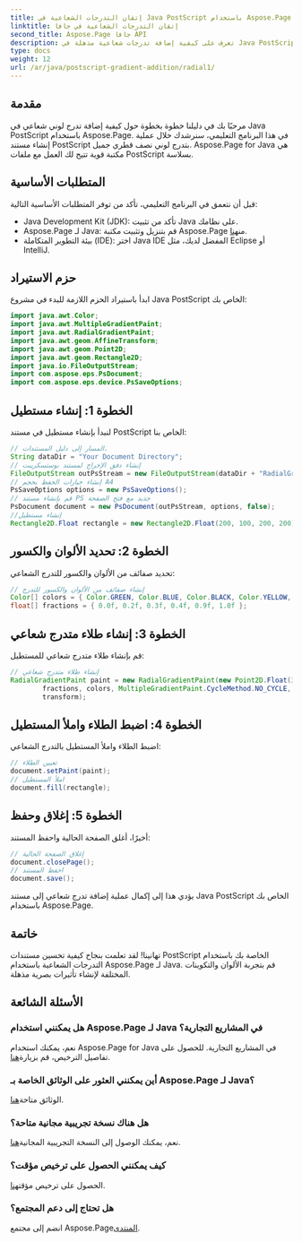 ```yaml
---
title: إتقان التدرجات الشعاعية في Java PostScript باستخدام Aspose.Page
linktitle: إتقان التدرجات الشعاعية في جافا
second_title: Aspose.Page جافا API
description: تعرف على كيفية إضافة تدرجات شعاعية مذهلة في Java PostScript باستخدام Aspose.Page لـ Java. ارفع مستوى مستندات PostScript الخاصة بك باستخدام هذا الدليل المفصّل خطوة بخطوة.
type: docs
weight: 12
url: /ar/java/postscript-gradient-addition/radial1/
---
```

## مقدمة
مرحبًا بك في دليلنا خطوة بخطوة حول كيفية إضافة تدرج لوني شعاعي في Java PostScript باستخدام Aspose.Page. في هذا البرنامج التعليمي، سنرشدك خلال عملية إنشاء مستند PostScript بتدرج لوني نصف قطري جميل. Aspose.Page for Java هي مكتبة قوية تتيح لك العمل مع ملفات PostScript بسلاسة.
## المتطلبات الأساسية
قبل أن نتعمق في البرنامج التعليمي، تأكد من توفر المتطلبات الأساسية التالية:
- Java Development Kit (JDK): تأكد من تثبيت Java على نظامك.
-  Aspose.Page لـ Java: قم بتنزيل وتثبيت مكتبة Aspose.Page من[هنا](https://releases.aspose.com/page/java/).
- بيئة التطوير المتكاملة (IDE): اختر Java IDE المفضل لديك، مثل Eclipse أو IntelliJ.
## حزم الاستيراد
ابدأ باستيراد الحزم اللازمة للبدء في مشروع Java PostScript الخاص بك:
```java
import java.awt.Color;
import java.awt.MultipleGradientPaint;
import java.awt.RadialGradientPaint;
import java.awt.geom.AffineTransform;
import java.awt.geom.Point2D;
import java.awt.geom.Rectangle2D;
import java.io.FileOutputStream;
import com.aspose.eps.PsDocument;
import com.aspose.eps.device.PsSaveOptions;
```
## الخطوة 1: إنشاء مستطيل
لنبدأ بإنشاء مستطيل في مستند PostScript الخاص بنا:
```java
// المسار إلى دليل المستندات.
String dataDir = "Your Document Directory";
// إنشاء دفق الإخراج لمستند بوستسكريبت
FileOutputStream outPsStream = new FileOutputStream(dataDir + "RadialGradient1_outPS.ps");
// إنشاء خيارات الحفظ بحجم A4
PsSaveOptions options = new PsSaveOptions();
// قم بإنشاء مستند PS جديد مع فتح الصفحة
PsDocument document = new PsDocument(outPsStream, options, false);
//إنشاء مستطيل
Rectangle2D.Float rectangle = new Rectangle2D.Float(200, 100, 200, 200);
```
## الخطوة 2: تحديد الألوان والكسور
تحديد صفائف من الألوان والكسور للتدرج الشعاعي:
```java
// إنشاء صفائف من الألوان والكسور للتدرج
Color[] colors = { Color.GREEN, Color.BLUE, Color.BLACK, Color.YELLOW, new Color(245, 245, 220), Color.RED };
float[] fractions = { 0.0f, 0.2f, 0.3f, 0.4f, 0.9f, 1.0f };
```
## الخطوة 3: إنشاء طلاء متدرج شعاعي
قم بإنشاء طلاء متدرج شعاعي للمستطيل:
```java
// إنشاء طلاء متدرج شعاعي
RadialGradientPaint paint = new RadialGradientPaint(new Point2D.Float(300, 200), 100, new Point2D.Float(300, 200),
        fractions, colors, MultipleGradientPaint.CycleMethod.NO_CYCLE, MultipleGradientPaint.ColorSpaceType.SRGB,
        transform);
```
## الخطوة 4: اضبط الطلاء واملأ المستطيل
اضبط الطلاء واملأ المستطيل بالتدرج الشعاعي:
```java
// تعيين الطلاء
document.setPaint(paint);
// املأ المستطيل
document.fill(rectangle);
```
## الخطوة 5: إغلاق وحفظ
أخيرًا، أغلق الصفحة الحالية واحفظ المستند:
```java
// إغلاق الصفحة الحالية
document.closePage();
// احفظ المستند
document.save();
```
يؤدي هذا إلى إكمال عملية إضافة تدرج شعاعي إلى مستند Java PostScript الخاص بك باستخدام Aspose.Page.
## خاتمة
تهانينا! لقد تعلمت بنجاح كيفية تحسين مستندات PostScript الخاصة بك باستخدام التدرجات الشعاعية باستخدام Aspose.Page لـ Java. قم بتجربة الألوان والتكوينات المختلفة لإنشاء تأثيرات بصرية مذهلة.
## الأسئلة الشائعة
### هل يمكنني استخدام Aspose.Page لـ Java في المشاريع التجارية؟
 نعم، يمكنك استخدام Aspose.Page for Java في المشاريع التجارية. للحصول على تفاصيل الترخيص، قم بزيارة[هنا](https://purchase.aspose.com/buy).
### أين يمكنني العثور على الوثائق الخاصة بـ Aspose.Page لـ Java؟
 الوثائق متاحة[هنا](https://reference.aspose.com/page/java/).
### هل هناك نسخة تجريبية مجانية متاحة؟
 نعم، يمكنك الوصول إلى النسخة التجريبية المجانية[هنا](https://releases.aspose.com/).
### كيف يمكنني الحصول على ترخيص مؤقت؟
 الحصول على ترخيص مؤقت[هنا](https://purchase.aspose.com/temporary-license/).
### هل تحتاج إلى دعم المجتمع؟
 انضم إلى مجتمع Aspose.Page[المنتدى](https://forum.aspose.com/c/page/39).